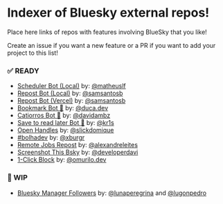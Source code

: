 # Indexer of Bluesky external repos!

Place here links of repos with features involving BlueSky that you like!

Create an issue if you want a new feature or a PR if you want to add your project to this list!

### ✅ READY

- [Scheduler Bot (Local)](https://github.com/matheuslf/spring.boot.scheduler.bluesky) by: [@matheuslf](https://github.com/matheuslf)
- [Repost Bot (Local)](https://github.com/samsantosb/Local-Bluesky-Repost-Bot) by: [@samsantosb](https://github.com/samsantosb)
- [Repost Bot (Vercel)](https://github.com/samsantosb/Bluesky-Repost-Bot) by: [@samsantosb](https://github.com/samsantosb)
- [Bookmark Bot 📌](https://bsky.app/profile/did:plc:ugr4cq2txrfg4cdro2axjgie) by: [@duca.dev](https://bsky.app/profile/did:plc:meo7jkjahpczfoo5kcs5ieeh)
- [Catiorros Bot 🐶](https://bsky.app/profile/did:plc:uyxcilaeh56er653ip7bkpiv) by: [@davidambz](https://github.com/davidambz)
- [Save to read later Bot 🔖](https://bsky.app/profile/savetoread.bsky.social) by: [@kr1s](https://github.com/Cristuker)
- [Open Handles](https://handles.domi.zip/) by: [@slickdomique](https://github.com/SlickDomique)
- [#bolhadev](https://bsky.app/profile/bolhadev.com) by: [@xburgr](https://bsky.app/profile/did:plc:7mcf3jopjztipcusxgeaj2vy)
- [Remote Jobs Repost](https://bsky.app/profile/remotejobs.bsky.social) by: [@alexandreleites](https://bsky.app/profile/did:plc:rpznpgbbs5dx6fmfqmdmy4l6)
- [Screenshot This Bsky](https://github.com/developerdavi/screenshot-this-bsky) by: [@developerdavi](https://github.com/developerdavi)
- [1-Click Block](https://github.com/omurilo/bsky-one-click-block) by: [@omurilo.dev](https://bsky.app/profile/omurilo.dev)

### 🚧 WIP

- [Bluesky Manager Followers](https://github.com/lunaperegrina/bluesky-followers) by: [@lunaperegrina](https://github.com/lunaperegrina) and [@lugonpedro](https://github.com/lugonpedro)
